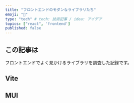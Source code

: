 ```yaml
---
title: "フロントエンドのモダンなライブラリたち"
emoji: "📝"
type: "tech" # tech: 技術記事 / idea: アイデア
topics: ["react", 'frontend']
published: false
---
```


## この記事は
フロントエンドでよく見かけるライブラリを調査した記録です。

## Vite

## MUI

## 
